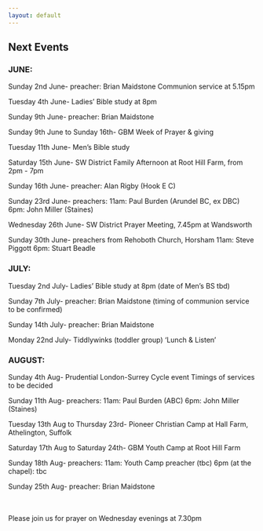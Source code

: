 ```yaml
---
layout: default
---
```


## **Next Events**

### **JUNE:**

Sunday 2nd June- preacher: Brian Maidstone  Communion service at 5.15pm

Tuesday 4th June-  Ladies’ Bible study at 8pm

Sunday 9th June- preacher: Brian Maidstone

Sunday 9th June to Sunday 16th- GBM Week of Prayer & giving

Tuesday 11th June- Men’s Bible study

Saturday 15th June- SW District Family Afternoon at Root Hill Farm, from 2pm - 7pm

Sunday 16th June- preacher: Alan Rigby (Hook E C)

Sunday 23rd June- preachers: 11am: Paul Burden (Arundel BC, ex DBC)
                                          6pm: John Miller (Staines)

Wednesday 26th June- SW District Prayer Meeting, 7.45pm at Wandsworth

Sunday 30th  June- preachers from Rehoboth Church, Horsham
                     11am: Steve Piggott      6pm: Stuart Beadle

### **JULY:**
Tuesday 2nd July- Ladies’ Bible study at 8pm   (date of Men’s BS tbd)

Sunday 7th July- preacher: Brian Maidstone  (timing of communion service to be confirmed)

Sunday 14th July- preacher: Brian Maidstone

Monday 22nd July- Tiddlywinks (toddler group) ‘Lunch & Listen’

### **AUGUST:**
Sunday 4th Aug- Prudential London-Surrey Cycle event
                Timings of services to be decided 

Sunday 11th Aug- preachers: 11am: Paul Burden (ABC)
                 6pm: John Miller (Staines)

Tuesday 13th Aug to Thursday 23rd-  Pioneer Christian Camp at Hall Farm, Athelington, Suffolk

Saturday 17th Aug to Saturday 24th- GBM Youth Camp at Root Hill Farm

Sunday 18th Aug-  preachers: 11am: Youth Camp preacher (tbc)
                  6pm (at the chapel): tbc

Sunday 25th Aug- preacher: Brian Maidstone

<br/>
<br/>
Please join us for prayer on Wednesday evenings at 7.30pm

